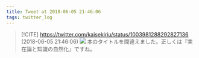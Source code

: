 ```yaml
---
title: Tweet at 2018-06-05 21:46:06
tags: twitter_log
---
```


> [!CITE] https://twitter.com/kaisekiriu/status/1003981288292827136 (2018-06-05 21:46:06)
> ![](https://twitter.com/kaisekiriu/status/1003981288292827136)
> 本のタイトルを間違えました。正しくは『実在論と知識の自然化』ですね。
